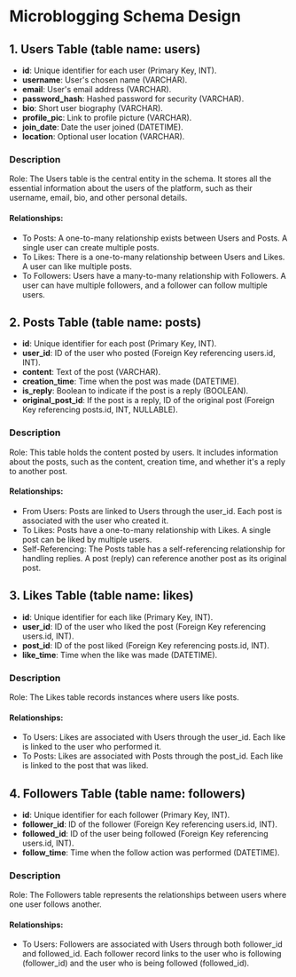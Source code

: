 # Microblogging Schema Design

## 1. Users Table (table name: users)
- **id**: Unique identifier for each user (Primary Key, INT).
- **username**: User's chosen name (VARCHAR).
- **email**: User's email address (VARCHAR).
- **password_hash**: Hashed password for security (VARCHAR).
- **bio**: Short user biography (VARCHAR).
- **profile_pic**: Link to profile picture (VARCHAR).
- **join_date**: Date the user joined (DATETIME).
- **location**: Optional user location (VARCHAR).

### Description
Role: The Users table is the central entity in the schema. It stores all the essential information about the users of the platform, such as their username, email, bio, and other personal details.

#### Relationships:
- To Posts: A one-to-many relationship exists between Users and Posts. A single user can create multiple posts.
- To Likes: There is a one-to-many relationship between Users and Likes. A user can like multiple posts.
- To Followers: Users have a many-to-many relationship with Followers. A user can have multiple followers, and a follower can follow multiple users.

## 2. Posts Table (table name: posts)
- **id**: Unique identifier for each post (Primary Key, INT).
- **user_id**: ID of the user who posted (Foreign Key referencing users.id, INT).
- **content**: Text of the post (VARCHAR).
- **creation_time**: Time when the post was made (DATETIME).
- **is_reply**: Boolean to indicate if the post is a reply (BOOLEAN).
- **original_post_id**: If the post is a reply, ID of the original post (Foreign Key referencing posts.id, INT, NULLABLE).

### Description
Role: This table holds the content posted by users. It includes information about the posts, such as the content, creation time, and whether it's a reply to another post.

#### Relationships:
- From Users: Posts are linked to Users through the user_id. Each post is associated with the user who created it.
- To Likes: Posts have a one-to-many relationship with Likes. A single post can be liked by multiple users.
- Self-Referencing: The Posts table has a self-referencing relationship for handling replies. A post (reply) can reference another post as its original post.

## 3. Likes Table (table name: likes)
- **id**: Unique identifier for each like (Primary Key, INT).
- **user_id**: ID of the user who liked the post (Foreign Key referencing users.id, INT).
- **post_id**: ID of the post liked (Foreign Key referencing posts.id, INT).
- **like_time**: Time when the like was made (DATETIME).

### Description
Role: The Likes table records instances where users like posts.

#### Relationships:
- To Users: Likes are associated with Users through the user_id. Each like is linked to the user who performed it.
- To Posts: Likes are associated with Posts through the post_id. Each like is linked to the post that was liked.

## 4. Followers Table (table name: followers)
- **id**: Unique identifier for each follower (Primary Key, INT).
- **follower_id**: ID of the follower (Foreign Key referencing users.id, INT).
- **followed_id**: ID of the user being followed (Foreign Key referencing users.id, INT).
- **follow_time**: Time when the follow action was performed (DATETIME).

### Description
Role: The Followers table represents the relationships between users where one user follows another.

#### Relationships:
- To Users: Followers are associated with Users through both follower_id and followed_id. Each follower record links to the user who is following (follower_id) and the user who is being followed (followed_id).
